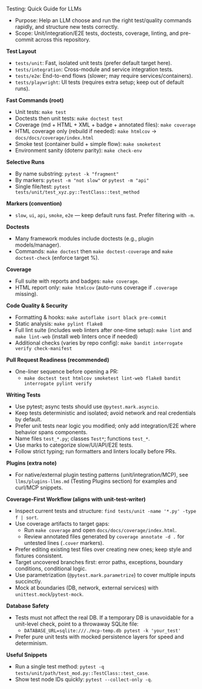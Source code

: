 Testing: Quick Guide for LLMs

- Purpose: Help an LLM choose and run the right test/quality commands rapidly, and structure new tests correctly.
- Scope: Unit/integration/E2E tests, doctests, coverage, linting, and pre-commit across this repository.

**Test Layout**
- `tests/unit`: Fast, isolated unit tests (prefer default target here).
- `tests/integration`: Cross-module and service integration tests.
- `tests/e2e`: End-to-end flows (slower; may require services/containers).
- `tests/playwright`: UI tests (requires extra setup; keep out of default runs).

**Fast Commands (root)**
- Unit tests: `make test`
- Doctests then unit tests: `make doctest test`
- Coverage (md + HTML + XML + badge + annotated files): `make coverage`
- HTML coverage only (rebuild if needed): `make htmlcov` → `docs/docs/coverage/index.html`
- Smoke test (container build + simple flow): `make smoketest`
- Environment sanity (dotenv parity): `make check-env`

**Selective Runs**
- By name substring: `pytest -k "fragment"`
- By markers: `pytest -m "not slow"` or `pytest -m "api"`
- Single file/test: `pytest tests/unit/test_xyz.py::TestClass::test_method`

**Markers (convention)**
- `slow`, `ui`, `api`, `smoke`, `e2e` — keep default runs fast. Prefer filtering with `-m`.

**Doctests**
- Many framework modules include doctests (e.g., plugin models/manager).
- Commands: `make doctest` then `make doctest-coverage` and `make doctest-check` (enforce target %).

**Coverage**
- Full suite with reports and badges: `make coverage`.
- HTML report only: `make htmlcov` (auto-runs coverage if `.coverage` missing).

**Code Quality & Security**
- Formatting & hooks: `make autoflake isort black pre-commit`
- Static analysis: `make pylint flake8`
- Full lint suite (includes web linters after one-time setup): `make lint` and `make lint-web` (install web linters once if needed)
- Additional checks (varies by repo config): `make bandit interrogate verify check-manifest`

**Pull Request Readiness (recommended)**
- One-liner sequence before opening a PR:
  - `make doctest test htmlcov smoketest lint-web flake8 bandit interrogate pylint verify`

**Writing Tests**
- Use pytest; async tests should use `@pytest.mark.asyncio`.
- Keep tests deterministic and isolated; avoid network and real credentials by default.
- Prefer unit tests near logic you modified; only add integration/E2E where behavior spans components.
- Name files `test_*.py`; classes `Test*`; functions `test_*`.
- Use marks to categorize slow/UI/API/E2E tests.
- Follow strict typing; run formatters and linters locally before PRs.

**Plugins (extra note)**
- For native/external plugin testing patterns (unit/integration/MCP), see `llms/plugins-llms.md` (Testing Plugins section) for examples and curl/MCP snippets.

**Coverage-First Workflow (aligns with unit-test-writer)**
- Inspect current tests and structure: `find tests/unit -name '*.py' -type f | sort`.
- Use coverage artifacts to target gaps:
  - Run `make coverage` and open `docs/docs/coverage/index.html`.
  - Review annotated files generated by `coverage annotate -d .` for untested lines (`.cover` markers).
- Prefer editing existing test files over creating new ones; keep style and fixtures consistent.
- Target uncovered branches first: error paths, exceptions, boundary conditions, conditional logic.
- Use parametrization (`@pytest.mark.parametrize`) to cover multiple inputs succinctly.
- Mock at boundaries (DB, network, external services) with `unittest.mock`/`pytest-mock`.

**Database Safety**
- Tests must not affect the real DB. If a temporary DB is unavoidable for a unit-level check, point to a throwaway SQLite file:
  - `DATABASE_URL=sqlite:///./mcp-temp.db pytest -k 'your_test'`
- Prefer pure unit tests with mocked persistence layers for speed and determinism.

**Useful Snippets**
- Run a single test method: `pytest -q tests/unit/path/test_mod.py::TestClass::test_case`.
- Show test node IDs quickly: `pytest --collect-only -q`.
